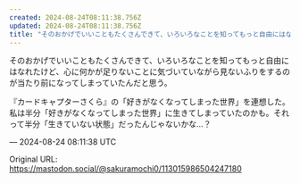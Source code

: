 ```yaml
---
created: 2024-08-24T08:11:38.756Z
updated: 2024-08-24T08:11:38.756Z
title: "そのおかげでいいこともたくさんできて、いろいろなことを知ってもっと自由にはなれた[...]"
---
```


<p>そのおかげでいいこともたくさんできて、いろいろなことを知ってもっと自由にはなれたけど、心に何かが足りないことに気づいていながら見ないふりをするのが当たり前になってしまっていたんだと思う。</p><p>『カードキャプターさくら』の「好きがなくなってしまった世界」を連想した。私は半分「好きがなくなってしまった世界」に生きてしまっていたのかも。それって半分「生きていない状態」だったんじゃないかな…？</p>

&mdash; 2024-08-24 08:11:38 UTC

Original URL: https://mastodon.social/@sakuramochi0/113015986504247180
